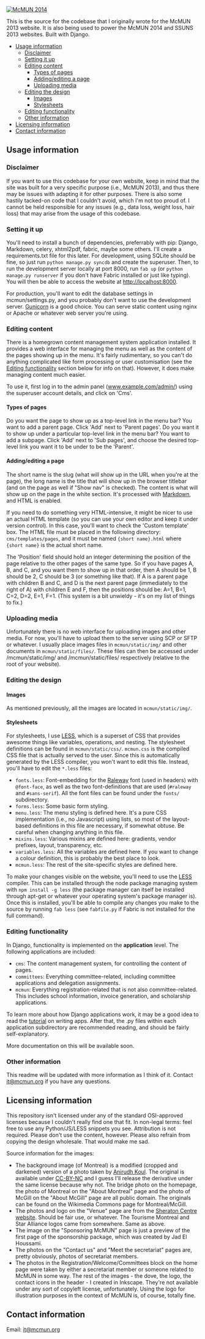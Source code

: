 [![McMUN 2014](http://www.mcmun.org/static/img/readme_logo.png)](http://www.mcmun.org)

This is the source for the codebase that I originally wrote for the McMUN
2013 website. It is also being used to power the McMUN 2014 and SSUNS 2013
websites. Built with Django.

* [Usage information](#usage-information)
    * [Disclaimer](#disclaimer)
    * [Setting it up](#setting-it-up)
    * [Editing content](#editing-content)
        * [Types of pages](#types-of-pages)
        * [Adding/editing a page](#adding-editing-a-page)
        * [Uploading media](#uploading-media)
    * [Editing the design](#editing-the-design)
        * [Images](#images)
        * [Stylesheets](#stylesheets)
    * [Editing functionality](#editing-functionality)
    * [Other information](#other-information)
* [Licensing information](#licensing-information)
* [Contact information](#contact-information)


Usage information
-----------------

### Disclaimer

If you want to use this codebase for your own website, keep in mind that the
site was built for a very specific purpose (i.e., McMUN 2013), and thus
there may be issues with adapting it for other purposes. There is also some
hastily tacked-on code that I couldn't avoid, which I'm not too proud of.
I cannot be held responsible for any issues (e.g., data loss, weight loss,
hair loss) that may arise from the usage of this codebase.

### Setting it up

You'll need to install a bunch of dependencies, preferrably with pip:
Django, Markdown, celery, xhtml2pdf, fabric, maybe some others. I'll create
a requirements.txt file for this later. For development, using SQLite should
be fine, so just run `python manage.py syncdb` and create the superuser.
Then, to run the development server locally at port 8000, run `fab up` (or
`python manage.py runserver` if you don't have Fabric installed or just like
typing). You will then be able to access the website at
<http://localhost:8000>.

For production, you'll want to edit the database settings in
mcmun/settings.py, and you probably don't want to use the development
server. [Gunicorn](http://gunicorn.org/) is a good choice. You can serve
static content using nginx or Apache or whatever web server you're using.

### Editing content

There is a homegrown content management system application installed. It
provides a web interface for managing the menu as well as the content of the
pages showing up in the menu. It's fairly rudimentary, so you can't do
anything complicated like form processing or user customisation (see the
[Editing functionality](#editing-functionality) section below for info on
that). However, it does make managing content much easier.

To use it, first log in to the admin panel (www.example.com/admin/) using
the superuser account details, and click on 'Cms'.

#### Types of pages

Do you want the page to show up as a top-level link in the menu bar? You
want to add a parent page. Click 'Add' next to 'Parent pages'. Do you want
it to show up under a particular top-level link in the menu bar? You want to
add a subpage. Click 'Add' next to 'Sub pages', and choose the desired
top-level link you want it to be under to be the 'Parent'.

#### Adding/editing a page

The short name is the slug (what will show up in the URL when you're at the
page), the long name is the title that will show up in the browser titlebar
(and on the page as well if "Show nav" is checked). The content is what will
show up on the page in the white section. It's processed with
[Markdown](http://daringfireball.net/projects/markdown/), and HTML is
enabled.

If you need to do something very HTML-intensive, it might be nicer
to use an actual HTML template (so you can use your own editor and keep it
under version control). In this case, you'll want to check the 'Custom
template' box. The HTML file must be placed in the following directory:
`cms/templates/pages`, and it must be named `{short name}.html` where
`{short name}` is the actual short name.

The 'Position' field should hold an integer determining the position of the
page relative to the other pages of the same type. So if you have pages A,
B, and C, and you want them to show up in that order, then A should be 1, B
should be 2, C should be 3 (or something like that). If A is a parent page
with children B and C, and D is the next parent page (immediately to the
right of A) with children E and F, then the positions should be: A=1, B=1,
C=2, D=2, E=1, F=1.  (This system is a bit unwieldy - it's on my list of
things to fix.)

### Uploading media

Unfortunately there is no web interface for uploading images and other
media. For now, you'll have to upload them to the server using SCP or SFTP
or whatever. I usually place images files in `mcmun/static/img/` and
other documents in `mcmun/static/files/`. These files can then be accessed
under /mcmun/static/img/ and /mcmun/static/files/ respectively (relative to
the root of your website).

### Editing the design

#### Images

As mentioned previously, all the images are located in `mcmun/static/img/`.

#### Stylesheets

For stylesheets, I use [LESS](http://lesscss.org), which is a superset of
CSS that provides awesome things like variables, operations, and nesting.
The stylesheet definitions can be found in `mcmun/static/css/`.
`mcmun.css` is the compiled CSS file that is actually served to the user.
Since this is automatically generated by the LESS compiler, you won't want
to edit this file. Instead, you'll have to edit the `*.less` files:

* `fonts.less`: Font-embedding for the
  [Raleway](http://www.theleagueofmoveabletype.com/raleway) font (used in
  headers) with `@font-face`, as well as the two font-definitions that are
  used (`#raleway` and `#sans-serif`). All the font files can be found under
  the `fonts/` subdirectory.
* `forms.less`: Some basic form styling.
* `menu.less`: The menu styling is defined here. It's a pure CSS
  implementation (i.e., no Javascript) using lists, so most of the
  layout-based definitions in this file are necessary, if somewhat obtuse.
  Be careful when changing anything in this file.
* `mixins.less`: Various mixins are defined here: gradients, vendor
  prefixes, layout, transparency, etc.
* `variables.less`: All the variables are defined here. If you want to change
  a colour definition, this is probably the best place to look.
* `mcmun.less`: The rest of the site-specific styles are defined here.

To make your changes visible on the website, you'll need to use the
[LESS](http://lesscss.org/) compiler. This can be installed through the node
package managing system with `npm install -g less` (the package manager can
itself be installed through apt-get or whatever your operating system's
package manager is).  Once this is installed, you'll be able to compile any
changes you make to the source by running `fab less` (see `fabfile.py` if
Fabric is not installed for the full command).

### Editing functionality

In Django, functionality is implemented on the **application** level. The
following applications are included:

* `cms`: The content management system, for controlling the content of
  pages.
* `committees`: Everything committee-related, including committee
  applications and delegation assignments.
* `mcmun`: Everything registration-related that is not also
  committee-related. This includes school information, invoice generation,
  and scholarship applications.

To learn more about how Django applications work, it may be a good idea to
read the [tutorial](https://docs.djangoproject.com/en/dev/intro/tutorial01/)
on writing apps. After that, the .py files within each application
subdirectory are recommended reading, and should be fairly self-explanatory.

More documentation on this will be available soon.

### Other information

This readme will be updated with more information as I think of it. Contact
it@mcmun.org if you have any questions.

Licensing information
---------------------

This repository isn't licensed under any of the standard OSI-approved
licenses because I couldn't really find one that fit. In non-legal terms:
feel free to use any Python/JS/LESS snippets you see. Attribution is not
required. Please don't use the content, however. Please also refrain from
copying the design wholesale. That would make me sad.

Source information for the images:

* The background image (of Montreal) is a modified (cropped and darkened)
  version of a photo taken by [Anirudh
  Koul](http://www.flickr.com/photos/anirudhkoul/). The original is
  available under [CC-BY-NC](http://creativecommons.org/licenses/by-nc/2.0/
  "I mean, I'm not making any money from this, so that counts as
  non-commercial usage, right?") and I guess I'll release the derivative
  under the same license because why not.  The bridge photo on the homepage,
  the photo of Montreal on the "About Montreal" page and the photo of McGill
  on the "About McGill" page are all public domain. The originals can be
  found on the Wikimedia Commons page for Montreal/McGill.
* The photos and logo on the "Venue" page are from the [Sheraton Centre
  website](http://www.sheratoncentremontreal.com). Should be fair use, or
  whatever. The Tourisme Montreal and Star Alliance logos came from
  somewhere. Same as above.
* The image on the "Sponsoring McMUN" page is just a preview of the first
  page of the sponsorship package, which was created by Jad El Houssami.
* The photos on the "Contact us" and "Meet the secretariat" pages are,
  pretty obviously, photos of secretariat members.
* The photos in the Registration/Welcome/Committees block on the home page
  were taken by either a secretariat member or someone related to McMUN in
  some way.  The rest of the images - the dove, the logo, the contact icons
  in the header - I created in Inkscape. They're not available under any
  sort of copyleft license, unfortunately. Using the logo for illustration
  purposes in the context of McMUN is, of course, totally fine.

Contact information
-------------------

Email: <it@mcmun.org>
